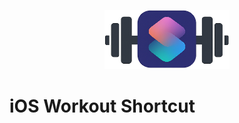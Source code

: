 <p align="center">
  <img src="./assets/Workout Shortcut Logo.png" alt="iOS Workout Shortcut" width="200"/>
</p>

<h1>iOS Workout Shortcut</h1>